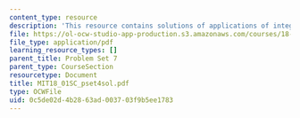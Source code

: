 ```yaml
---
content_type: resource
description: 'This resource contains solutions of applications of integration problems. '
file: https://ol-ocw-studio-app-production.s3.amazonaws.com/courses/18-01sc-single-variable-calculus-fall-2010/0c5de02d4b2863ad003703f9b5ee1783_MIT18_01SC_pset4sol.pdf
file_type: application/pdf
learning_resource_types: []
parent_title: Problem Set 7
parent_type: CourseSection
resourcetype: Document
title: MIT18_01SC_pset4sol.pdf
type: OCWFile
uid: 0c5de02d-4b28-63ad-0037-03f9b5ee1783
---
```

